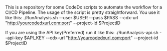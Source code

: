 This is a repository for some CodeDx scripts to automate the workflow for a CI/CD Pipeline.
The usage of the script is pretty straightforward. You use it like this:
./RunAnalysis.sh --user $USER --pass $PASS --cdx-url "http://yourcodedxurl.com:port" --project-id $ProjectID

If you are using the API key(Preferred) run it like this:
./RunAnalysis-api.sh --api-key $API_KEY --cdx-url "http://yourcodedxurl.com:port" --project-id $ProjectID
